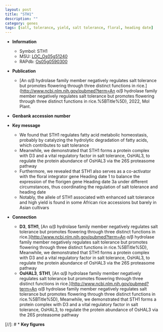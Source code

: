 ```yaml
---
layout: post
title: "STH1"
description: ""
category: genes
tags: [salt, tolerance, yield, salt tolerance, floral, heading date]
---
```


* **Information**  
    + Symbol: STH1  
    + MSU: [LOC_Os05g51240](http://rice.uga.edu/cgi-bin/ORF_infopage.cgi?orf=LOC_Os05g51240)  
    + RAPdb: [Os05g0590300](https://rapdb.dna.affrc.go.jp/locus/?name=Os05g0590300)  

* **Publication**  
    + [An α/β hydrolase family member negatively regulates salt tolerance but promotes flowering through three distinct functions in rice.](http://www.ncbi.nlm.nih.gov/pubmed?term=An α/β hydrolase family member negatively regulates salt tolerance but promotes flowering through three distinct functions in rice.%5BTitle%5D), 2022, Mol Plant.

* **Genbank accession number**  

* **Key message**  
    + We found that STH1 regulates fatty acid metabolic homeostasis, probably by catalyzing the hydrolytic degradation of fatty acids, which contributes to salt tolerance
    + Meanwhile, we demonstrated that STH1 forms a protein complex with D3 and a vital regulatory factor in salt tolerance, OsHAL3, to regulate the protein abundance of OsHAL3 via the 26S proteasome pathway
    + Furthermore, we revealed that STH1 also serves as a co-activator with the floral integrator gene Heading date 1 to balance the expression of the florigen gene Heading date 3a under different circumstances, thus coordinating the regulation of salt tolerance and heading date
    + Notably, the allele of STH1 associated with enhanced salt tolerance and high yield is found in some African rice accessions but barely in Asian cultivars

* **Connection**  
    + __D3__, __STH1__, [An α/β hydrolase family member negatively regulates salt tolerance but promotes flowering through three distinct functions in rice.](http://www.ncbi.nlm.nih.gov/pubmed?term=An α/β hydrolase family member negatively regulates salt tolerance but promotes flowering through three distinct functions in rice.%5BTitle%5D),  Meanwhile, we demonstrated that STH1 forms a protein complex with D3 and a vital regulatory factor in salt tolerance, OsHAL3, to regulate the protein abundance of OsHAL3 via the 26S proteasome pathway
    + __OsHAL3__, __STH1__, [An α/β hydrolase family member negatively regulates salt tolerance but promotes flowering through three distinct functions in rice.](http://www.ncbi.nlm.nih.gov/pubmed?term=An α/β hydrolase family member negatively regulates salt tolerance but promotes flowering through three distinct functions in rice.%5BTitle%5D),  Meanwhile, we demonstrated that STH1 forms a protein complex with D3 and a vital regulatory factor in salt tolerance, OsHAL3, to regulate the protein abundance of OsHAL3 via the 26S proteasome pathway

[//]: # * **Key figures**  


